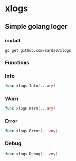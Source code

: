 # xlogs

## Simple golang loger

### install
```
go get github.com/sanda0/xlogs
```
### Functions
### Info
```go
func xlogs.Info(...any)

```

### Warn
```go 
func xlogs.Warn(...any)

```

### Error
```go 
func xlogs.Error(...any)

```

### Debug
```go 
func xlogs.Debug(...any)

```
